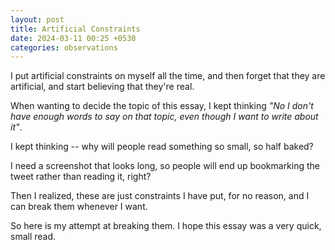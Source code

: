 ```yaml
---
layout: post
title: Artificial Constraints
date: 2024-03-11 00:25 +0530
categories: observations
---
```


I put artificial constraints on myself all the time, and then forget that they are artificial, and start believing that they're real.

When wanting to decide the topic of this essay, I kept thinking _"No I don't have enough words to say on that topic, even though I want to write about it"_.

I kept thinking -- why will people read something so small, so half baked?

I need a screenshot that looks long, so people will end up bookmarking the tweet rather than reading it, right?

Then I realized, these are just constraints I have put, for no reason, and I can break them whenever I want.

So here is my attempt at breaking them. I hope this essay was a very quick, small read.
